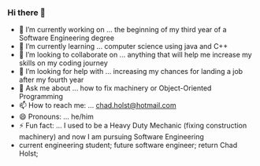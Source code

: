 ### Hi there 👋

- 🔭 I’m currently working on ... the beginning of my third year of a Software Engineering degree
- 🌱 I’m currently learning ... computer science using java and C++
- 👯 I’m looking to collaborate on ... anything that will help me increase my skills on my coding journey
- 🤔 I’m looking for help with ... increasing my chances for landing a job after my fourth year
- 💬 Ask me about ... how to fix machinery or Object-Oriented Programming
- 📫 How to reach me: ... chad.holst@hotmail.com
- 😄 Pronouns: ... he/him
- ⚡ Fun fact: ... I used to be a Heavy Duty Mechanic (fixing construction machinery) and now I am pursuing Software Engineering
- current engineering student;
  future software engineer;
  return Chad Holst;
